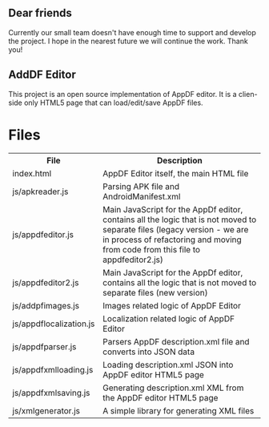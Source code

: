 Dear friends
-------------

Currently our small team doesn't have enough time to support and develop the project. I hope in the nearest future we will continue the work.
Thank you!


AddDF Editor
-------------

This project is an open source implementation of AppDF editor. It is a clien-side only HTML5 page that can load/edit/save AppDF files.

Files
=====
<table>
  <tr>
    <th>File</th>
    <th>Description</th>
  </tr>
  <tr>
    <td>index.html</td>
    <td>AppDF Editor itself, the main HTML file</td>
  </tr>
  <tr>
    <td>js/apkreader.js</td>
    <td>Parsing APK file and AndroidManifest.xml</td>
  </tr>
  <tr>
    <td>js/appdfeditor.js</td>
    <td>Main JavaScript for the AppDf editor, contains all the logic that is not moved to separate files (legacy version - we are in process of refactoring and moving from code from this file to appdfeditor2.js)</td>
  </tr>
  <tr>
    <td>js/appdfeditor2.js</td>
    <td>Main JavaScript for the AppDf editor, contains all the logic that is not moved to separate files (new version)</td>
  </tr>
  <tr>
    <td>js/addpfimages.js</td>
    <td>Images related logic of AppDF Editor</td>
  </tr>
  <tr>
    <td>js/appdflocalization.js</td>
    <td>Localization related logic of AppDF Editor</td>
  </tr>
  <tr>
    <td>js/appdfparser.js</td>
    <td>Parsers AppDF description.xml file and converts into JSON data</td>
  </tr>
  <tr>
    <td>js/appdfxmlloading.js</td>
    <td>Loading description.xml JSON into AppDF editor HTML5 page</td>
  </tr>
  <tr>
    <td>js/appdfxmlsaving.js</td>
    <td>Generating description.xml XML from the AppDF editor HTML5 page</td>
  </tr>
  <tr>
    <td>js/xmlgenerator.js</td>
    <td>A simple library for generating XML files</td>
  </tr>
</table>
